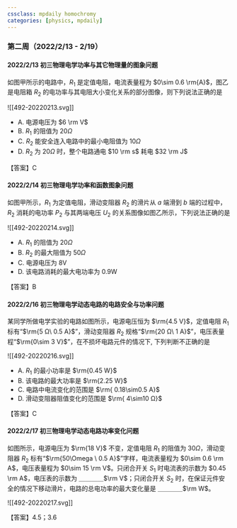 ```yaml
---
cssclass: mpdaily homochromy
categories: [physics, mpdaily]
---
```


### 第二周（2022/2/13 - 2/19）

#### 2022/2/13 初三物理电学功率与其它物理量的图象问题

如图甲所示的电路中，$R_1$ 是定值电阻，电流表量程为 $0\sim 0.6 \rm{A}$，图乙是电阻箱 $R_2$ 的电功率与其电阻大小变化关系的部分图像，则下列说法正确的是

![[492-20220213.svg]]

- A. 电源电压为 $6 \rm V$
- B. $R_1$ 的阻值为 $20 \Omega$
- C. $R_2$ 能安全连入电路中的最小电阻值为 $10 \Omega$
- D. $R_2$ 为 $20 \Omega$ 时，整个电路通电 $10 \rm s$ 耗电 $32 \rm J$

【答案】C


#### 2022/2/14 初三物理电学功率和函数图象问题

如图甲所示，$R_1$ 为定值电阻，滑动变阻器 $R_2$ 的滑片从 $a$ 端滑到 $b$ 端的过程中，$R_2$ 消耗的电功率 $P_2$ 与其两端电压 $U_2$ 的关系图像如图乙所示，下列说法正确的是

![[492-20220214.svg]]

- A. $R_1$ 的阻值为 $20 \Omega$
- B. $R_2$ 的最大阻值为 $50 \Omega$
- C. 电源电压为 $\mathrm{ 8 V}$
- D. 该电路消耗的最大电功率为 $\mathrm{0.9 W}$

【答案】B


#### 2022/2/16 初三物理电学动态电路的电路安全与功率问题

某同学所做电学实验的电路如图所示，电源电压恒为 $\rm{4.5 V}$，定值电阻 $R_1$ 标有“$\rm{5 Ω\ 0.5 A}$”，滑动变阻器 $R_2$ 规格“$\rm{20 Ω\ 1 A}$”，电压表量程“$\rm{0\sim 3 V}$”，在不损坏电路元件的情况下,  下列判断不正确的是

![[492-20220216.svg]]

- A. $R_1$ 的最小功率是 $\rm{0.45 W}$
- B. 该电路的最大功率是 $\rm{2.25 W}$
- C. 电路中电流变化的范围是 $\rm{ 0.18\sim0.5 A}$
- D. 滑动变阻器阻值变化的范围是 $\rm{ 4\sim10 Ω}$

【答案】C


#### 2022/2/17 初三物理电学动态电路功率变化问题

如图所示，电源电压为 $\rm{18 V}$ 不变，定值电阻 $R_1$  的阻值为 $30 \Omega$，滑动变阻器 $R_2$ 标有“$\rm{50\Omega \ 0.5 A}$”字样，电流表量程为 $0\sim 0.6 \rm A$，电压表量程为 $0\sim 15 \rm V$。只闭合开关 $S_1$ 时电流表的示数为 $0.45 \rm A$，电压表的示数为 ＿＿＿＿$\rm V$；只闭合开关 $S_2$ 时，在保证元件安全的情况下移动滑片，电路的总电功率的最大变化量是 ＿＿＿＿$\rm W$。

![[492-20220217.svg]]

【答案】$4.5$；$3.6$
